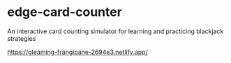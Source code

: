 # edge-card-counter
An interactive card counting simulator for learning and practicing blackjack strategies

https://gleaming-frangipane-2694e3.netlify.app/
